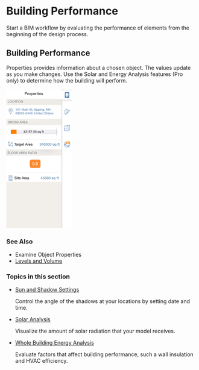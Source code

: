 # Building Performance

Start a BIM workflow by evaluating the performance of elements from the beginning of the design process.

## Building Performance

Properties provides information about a chosen object. The values update as you make changes. Use the Solar and Energy Analysis features \(Pro only\) to determine how the building will perform.

![](../.gitbook/assets/guid-6af1dfc5-77d0-4ae2-8ba1-74e41a67f5ef-low%20%281%29.png)

### See Also

* Examine Object Properties
* [Levels and Volume ](https://github.com/formit3d/autodesk-formit-360-ios-help/tree/d5b2b6decb71d74e64b7991eaa6f7358c2312bf7/Levels%20and%20Space%20Usage.md)

### Topics in this section

* [ Sun and Shadow Settings ](https://github.com/formit3d/autodesk-formit-360-ios-help/tree/d5b2b6decb71d74e64b7991eaa6f7358c2312bf7/Sun%20and%20Shadow%20Settings.md)

  Control the angle of the shadows at your locations by setting date and time.

* [Solar Analysis](https://github.com/formit3d/autodesk-formit-360-ios-help/tree/d5b2b6decb71d74e64b7991eaa6f7358c2312bf7/Solar%20Analysis.md)

  Visualize the amount of solar radiation that your model receives.

* [Whole Building Energy Analysis](https://github.com/formit3d/autodesk-formit-360-ios-help/tree/d5b2b6decb71d74e64b7991eaa6f7358c2312bf7/Whole%20Building%20Energy%20Analysis.md)

  Evaluate factors that affect building performance, such a wall insulation and HVAC efficiency.

